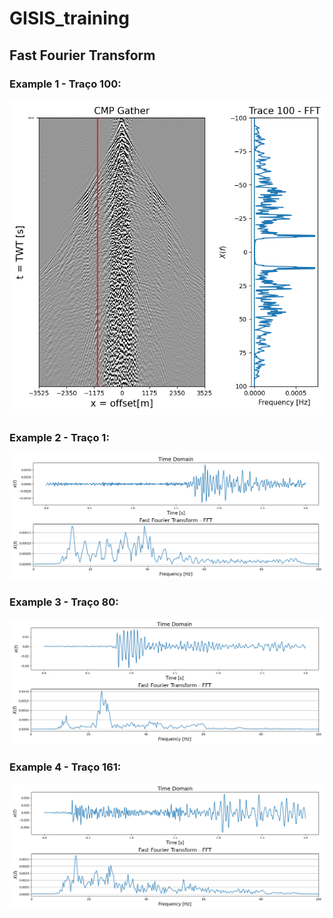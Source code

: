 # GISIS_training
## Fast Fourier Transform

### Example 1 - Traço 100:
![](imagens/fft_trace100.png)

### Example 2 - Traço 1:
![](imagens/fft_trace1.png)

### Example 3 - Traço 80:
![](imagens/fft_trace80.png)

### Example 4 - Traço 161:
![](imagens/fft_trace161.png)